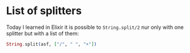 # List of splitters

Today I learned in Elixir it is possible to `String.split/2` nur only with one splitter but with a list of them:

```elixir
String.split(asf, ["/", " ", "+"])
```
